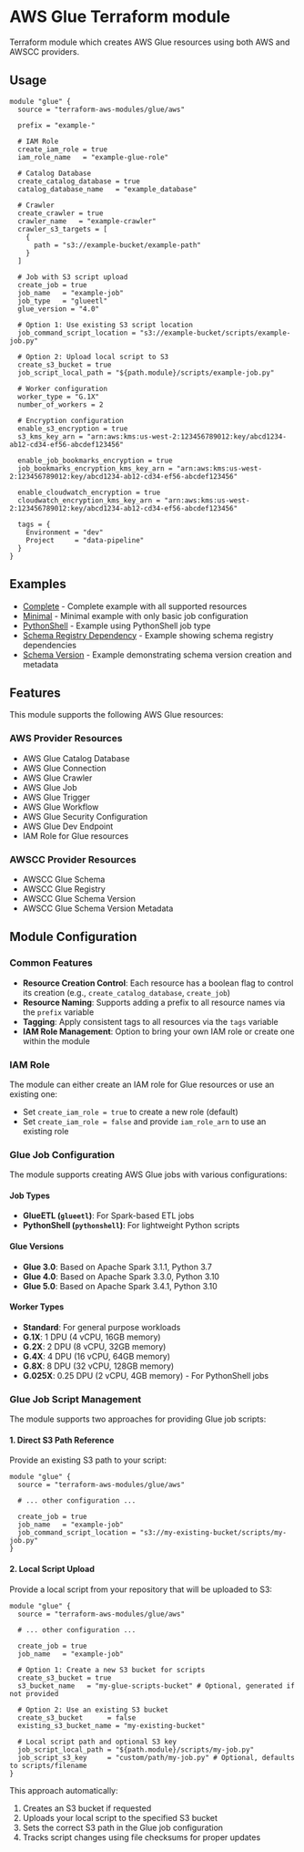 # AWS Glue Terraform module

Terraform module which creates AWS Glue resources using both AWS and AWSCC providers.

## Usage

```hcl
module "glue" {
  source = "terraform-aws-modules/glue/aws"

  prefix = "example-"
  
  # IAM Role
  create_iam_role = true
  iam_role_name   = "example-glue-role"
  
  # Catalog Database
  create_catalog_database = true
  catalog_database_name   = "example_database"
  
  # Crawler
  create_crawler = true
  crawler_name   = "example-crawler"
  crawler_s3_targets = [
    {
      path = "s3://example-bucket/example-path"
    }
  ]
  
  # Job with S3 script upload
  create_job = true
  job_name   = "example-job"
  job_type   = "glueetl"
  glue_version = "4.0"
  
  # Option 1: Use existing S3 script location
  job_command_script_location = "s3://example-bucket/scripts/example-job.py"
  
  # Option 2: Upload local script to S3
  create_s3_bucket = true
  job_script_local_path = "${path.module}/scripts/example-job.py"
  
  # Worker configuration
  worker_type = "G.1X"
  number_of_workers = 2
  
  # Encryption configuration
  enable_s3_encryption = true
  s3_kms_key_arn = "arn:aws:kms:us-west-2:123456789012:key/abcd1234-ab12-cd34-ef56-abcdef123456"
  
  enable_job_bookmarks_encryption = true
  job_bookmarks_encryption_kms_key_arn = "arn:aws:kms:us-west-2:123456789012:key/abcd1234-ab12-cd34-ef56-abcdef123456"
  
  enable_cloudwatch_encryption = true
  cloudwatch_encryption_kms_key_arn = "arn:aws:kms:us-west-2:123456789012:key/abcd1234-ab12-cd34-ef56-abcdef123456"
  
  tags = {
    Environment = "dev"
    Project     = "data-pipeline"
  }
}
```

## Examples

- [Complete](examples/complete) - Complete example with all supported resources
- [Minimal](examples/minimal) - Minimal example with only basic job configuration
- [PythonShell](examples/pythonshell) - Example using PythonShell job type
- [Schema Registry Dependency](examples/schema-registry-dependency) - Example showing schema registry dependencies
- [Schema Version](examples/schema-version) - Example demonstrating schema version creation and metadata

## Features

This module supports the following AWS Glue resources:

### AWS Provider Resources
- AWS Glue Catalog Database
- AWS Glue Connection
- AWS Glue Crawler
- AWS Glue Job
- AWS Glue Trigger
- AWS Glue Workflow
- AWS Glue Security Configuration
- AWS Glue Dev Endpoint
- IAM Role for Glue resources

### AWSCC Provider Resources
- AWSCC Glue Schema
- AWSCC Glue Registry
- AWSCC Glue Schema Version
- AWSCC Glue Schema Version Metadata

## Module Configuration

### Common Features

- **Resource Creation Control**: Each resource has a boolean flag to control its creation (e.g., `create_catalog_database`, `create_job`)
- **Resource Naming**: Supports adding a prefix to all resource names via the `prefix` variable
- **Tagging**: Apply consistent tags to all resources via the `tags` variable
- **IAM Role Management**: Option to bring your own IAM role or create one within the module

### IAM Role

The module can either create an IAM role for Glue resources or use an existing one:

- Set `create_iam_role = true` to create a new role (default)
- Set `create_iam_role = false` and provide `iam_role_arn` to use an existing role

### Glue Job Configuration

The module supports creating AWS Glue jobs with various configurations:

#### Job Types
- **GlueETL (`glueetl`)**: For Spark-based ETL jobs
- **PythonShell (`pythonshell`)**: For lightweight Python scripts

#### Glue Versions
- **Glue 3.0**: Based on Apache Spark 3.1.1, Python 3.7
- **Glue 4.0**: Based on Apache Spark 3.3.0, Python 3.10
- **Glue 5.0**: Based on Apache Spark 3.4.1, Python 3.10

#### Worker Types
- **Standard**: For general purpose workloads
- **G.1X**: 1 DPU (4 vCPU, 16GB memory)
- **G.2X**: 2 DPU (8 vCPU, 32GB memory)
- **G.4X**: 4 DPU (16 vCPU, 64GB memory)
- **G.8X**: 8 DPU (32 vCPU, 128GB memory)
- **G.025X**: 0.25 DPU (2 vCPU, 4GB memory) - For PythonShell jobs

### Glue Job Script Management

The module supports two approaches for providing Glue job scripts:

#### 1. Direct S3 Path Reference
Provide an existing S3 path to your script:

```hcl
module "glue" {
  source = "terraform-aws-modules/glue/aws"

  # ... other configuration ...
  
  create_job = true
  job_name   = "example-job"
  job_command_script_location = "s3://my-existing-bucket/scripts/my-job.py"
}
```

#### 2. Local Script Upload
Provide a local script from your repository that will be uploaded to S3:

```hcl
module "glue" {
  source = "terraform-aws-modules/glue/aws"

  # ... other configuration ...
  
  create_job = true
  job_name   = "example-job"
  
  # Option 1: Create a new S3 bucket for scripts
  create_s3_bucket = true
  s3_bucket_name   = "my-glue-scripts-bucket" # Optional, generated if not provided
  
  # Option 2: Use an existing S3 bucket
  create_s3_bucket      = false
  existing_s3_bucket_name = "my-existing-bucket"
  
  # Local script path and optional S3 key
  job_script_local_path = "${path.module}/scripts/my-job.py"
  job_script_s3_key     = "custom/path/my-job.py" # Optional, defaults to scripts/filename
}
```

This approach automatically:
1. Creates an S3 bucket if requested
2. Uploads your local script to the specified S3 bucket
3. Sets the correct S3 path in the Glue job configuration
4. Tracks script changes using file checksums for proper updates